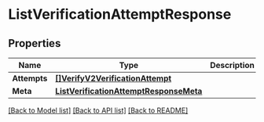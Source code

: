 # ListVerificationAttemptResponse

## Properties

Name | Type | Description | Notes
------------ | ------------- | ------------- | -------------
**Attempts** | [**[]VerifyV2VerificationAttempt**](verify.v2.verification_attempt.md) |  | [optional] 
**Meta** | [**ListVerificationAttemptResponseMeta**](ListVerificationAttemptResponse_meta.md) |  | [optional] 

[[Back to Model list]](../README.md#documentation-for-models) [[Back to API list]](../README.md#documentation-for-api-endpoints) [[Back to README]](../README.md)


